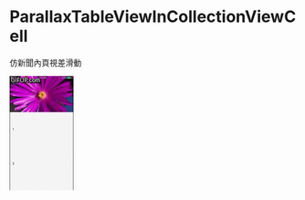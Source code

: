 # ParallaxTableViewInCollectionViewCell

仿新聞內頁視差滑動

![image](https://raw.githubusercontent.com/hb852143/ParallaxTableViewInCollectionViewCell/master/ScreenShot.gif)
